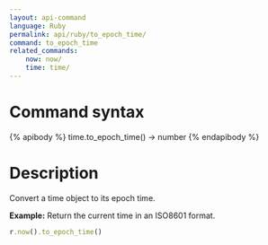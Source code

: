 ```yaml
---
layout: api-command
language: Ruby
permalink: api/ruby/to_epoch_time/
command: to_epoch_time
related_commands:
    now: now/
    time: time/
---
```


# Command syntax #

{% apibody %}
time.to_epoch_time() &rarr; number
{% endapibody %}

# Description #

Convert a time object to its epoch time.

__Example:__ Return the current time in an ISO8601 format.

```rb
r.now().to_epoch_time()
```
